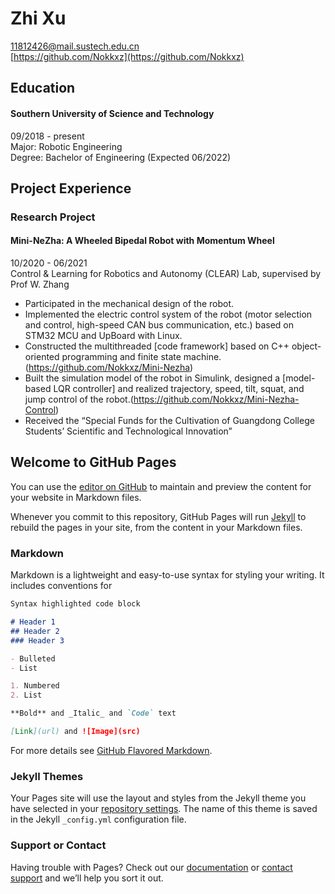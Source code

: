 # Zhi Xu
[11812426@mail.sustech.edu.cn](11812426@mail.sustech.edu.cn)  
[https://github.com/Nokkxz](https://github.com/Nokkxz)  

## Education
#### Southern University of Science and Technology
09/2018 - present  
Major:  Robotic Engineering  
Degree:	Bachelor of Engineering (Expected 06/2022)  

## Project Experience
### Research Project
#### Mini-NeZha: A Wheeled Bipedal Robot with Momentum Wheel
10/2020 - 06/2021  
Control & Learning for Robotics and Autonomy (CLEAR) Lab, supervised by Prof W. Zhang  
* Participated in the mechanical design of the robot.  
* Implemented the electric control system of the robot (motor selection and control, high-speed CAN bus communication, etc.) based on STM32 MCU and UpBoard with Linux.  
* Constructed the multithreaded [code framework] based on C++ object-oriented programming and finite state machine.(https://github.com/Nokkxz/Mini-Nezha)  
* Built the simulation model of the robot in Simulink, designed a [model-based LQR controller] and realized trajectory, speed, tilt, squat, and jump control of the robot.(https://github.com/Nokkxz/Mini-Nezha-Control)  
* Received the “Special Funds for the Cultivation of Guangdong College Students’ Scientific and Technological Innovation”  


## Welcome to GitHub Pages

You can use the [editor on GitHub](https://github.com/Nokkxz/nokkxz.github.io/edit/main/index.md) to maintain and preview the content for your website in Markdown files.

Whenever you commit to this repository, GitHub Pages will run [Jekyll](https://jekyllrb.com/) to rebuild the pages in your site, from the content in your Markdown files.

### Markdown

Markdown is a lightweight and easy-to-use syntax for styling your writing. It includes conventions for

```markdown
Syntax highlighted code block

# Header 1
## Header 2
### Header 3

- Bulleted
- List

1. Numbered
2. List

**Bold** and _Italic_ and `Code` text

[Link](url) and ![Image](src)
```

For more details see [GitHub Flavored Markdown](https://guides.github.com/features/mastering-markdown/).

### Jekyll Themes

Your Pages site will use the layout and styles from the Jekyll theme you have selected in your [repository settings](https://github.com/Nokkxz/nokkxz.github.io/settings/pages). The name of this theme is saved in the Jekyll `_config.yml` configuration file.

### Support or Contact

Having trouble with Pages? Check out our [documentation](https://docs.github.com/categories/github-pages-basics/) or [contact support](https://support.github.com/contact) and we’ll help you sort it out.
